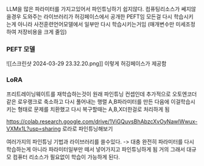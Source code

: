 

LLM을 많은 파라미터를 가지고있어서 파인튜닝하기 쉽지않다.
컴퓨팅리소스가 쎄지않을경우 도와주는 라이브러리가  허깅페이스에서 공개한 PEFT임 
모든걸 다시 학습시키는게 아니라 사전훈련언어모델에서 일부만 다시 학습시키는거임 (매개변수만 미세조정하여 저장비용을 크게 줄임)

### PEFT 모델
![[스크린샷 2024-03-29 23.32.20.png]]
이렇게 허깅페이스가 제공함 


### LoRA
프리트레이닝웨이트를 재학습하는것이 원래 파인튜닝 컨셉인데 추가적으로 오토엔코더같은 로우랭크로 축소하고 다시 풀어내는 행렬 A,B파라미터를 만든 다음에 이걸학습시키는 형태로 문제를 치환했고 다시 복구할때는 A,B,X더한걸로 처리하게 됨


https://colab.research.google.com/drive/1ViGQuvsBhAbzcXvOyNawlWwux-VXMx1L?usp=sharing
로라로 파인튜닝해보기


여러가지의 파인튜닝 기법과 라이브러리를 쓸수있다. -> 대충 완전히 파라미터를 다시 학습하는게 아니라 파라미터일부만 떼서 넣어가지고 파인튜닝하게 됨 거의 그래서 대규모 컴퓨터 리소스가 필요없이 학습이 가능하게 된다.